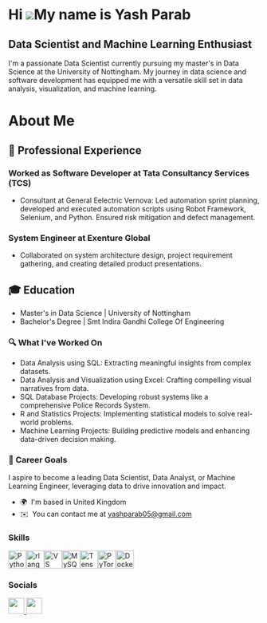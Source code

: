 Hi ![](https://user-images.githubusercontent.com/18350557/176309783-0785949b-9127-417c-8b55-ab5a4333674e.gif)My name is Yash Parab
==================================================================================================================================

Data Scientist and Machine Learning Enthusiast
----------------------------------------------

I'm a passionate Data Scientist currently pursuing my master's in Data Science at the University of Nottingham. My journey in data science and software development has equipped me with a versatile skill set in data analysis, visualization, and machine learning. 

# About Me
## 💼 Professional Experience
### Worked as Software Developer at Tata Consultancy Services (TCS)
- Consultant at General Eelectric Vernova: Led automation sprint planning, developed and executed automation scripts using Robot Framework, Selenium, and Python. Ensured risk mitigation and defect management.
### System Engineer at Exenture Global
- Collaborated on system architecture design, project requirement gathering, and creating detailed product presentations.

## 🎓 Education
- Master's in Data Science | University of Nottingham
- Bachelor's Degree | Smt Indira Gandhi College Of Engineering


### 🔍 What I've Worked On 
- Data Analysis using SQL: Extracting meaningful insights from complex datasets.
- Data Analysis and Visualization using Excel: Crafting compelling visual narratives from data.
- SQL Database Projects: Developing robust systems like a comprehensive Police Records System.
- R and Statistics Projects: Implementing statistical models to solve real-world problems.
- Machine Learning Projects: Building predictive models and enhancing data-driven decision making.

### 🌟 Career Goals
I aspire to become a leading Data Scientist, Data Analyst, or Machine Learning Engineer, leveraging data to drive innovation and impact.


- 🌍  I'm based in United Kingdom
- ✉️  You can contact me at [yashparab05@gmail.com](mailto:yashparab05@gmail.com )

  
 ### Skills 
<p align="left">
<a href="https://www.python.org/" target="_blank" rel="noreferrer"><img src="https://raw.githubusercontent.com/danielcranney/readme-generator/main/public/icons/skills/python-colored.svg" width="36" height="36" alt="Python" /></a><a href="https://www.r-project.org/" target="_blank" rel="noreferrer"><img src="https://raw.githubusercontent.com/danielcranney/readme-generator/main/public/icons/skills/rlang-colored.svg" width="36" height="36" alt="rlang" /></a><a href="https://code.visualstudio.com/" target="_blank" rel="noreferrer"><img src="https://raw.githubusercontent.com/danielcranney/readme-generator/main/public/icons/skills/visualstudiocode.svg" width="36" height="36" alt="VS Code" /></a><a href="https://www.mysql.com/" target="_blank" rel="noreferrer"><img src="https://raw.githubusercontent.com/danielcranney/readme-generator/main/public/icons/skills/mysql-colored.svg" width="36" height="36" alt="MySQL" /></a><a href="https://www.tensorflow.org/" target="_blank" rel="noreferrer"><img src="https://raw.githubusercontent.com/danielcranney/readme-generator/main/public/icons/skills/tensorflow-colored.svg" width="36" height="36" alt="TensorFlow" /></a><a href="https://pytorch.org/" target="_blank" rel="noreferrer"><img src="https://raw.githubusercontent.com/danielcranney/readme-generator/main/public/icons/skills/pytorch-colored.svg" width="36" height="36" alt="PyTorch" /></a><a href="https://www.docker.com/" target="_blank" rel="noreferrer"><img src="https://raw.githubusercontent.com/danielcranney/readme-generator/main/public/icons/skills/docker-colored.svg" width="36" height="36" alt="Docker" /></a>
                    </p>
                    
   ### Socials
   
<p align="left"> <a href="https://www.github.com/ParabYash" target="_blank" rel="noreferrer"> <picture> <source media="(prefers-color-scheme: dark)" srcset="https://raw.githubusercontent.com/danielcranney/readme-generator/main/public/icons/socials/github-dark.svg" /> <source media="(prefers-color-scheme: light)" srcset="https://raw.githubusercontent.com/danielcranney/readme-generator/main/public/icons/socials/github.svg" /> <img src="https://raw.githubusercontent.com/danielcranney/readme-generator/main/public/icons/socials/github.svg" width="32" height="32" /> </picture> </a> <a href="https://www.linkedin.com/in/yash-parab-9a5a6a209" target="_blank" rel="noreferrer"> <picture> <source media="(prefers-color-scheme: dark)" srcset="https://raw.githubusercontent.com/danielcranney/readme-generator/main/public/icons/socials/linkedin-dark.svg" /> <source media="(prefers-color-scheme: light)" srcset="https://raw.githubusercontent.com/danielcranney/readme-generator/main/public/icons/socials/linkedin.svg" /> <img src="https://raw.githubusercontent.com/danielcranney/readme-generator/main/public/icons/socials/linkedin.svg" width="32" height="32" /> </picture> </a></p>
